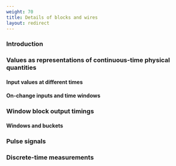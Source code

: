 ```yaml
---
weight: 70
title: Details of blocks and wires
layout: redirect
---
```


### Introduction

### Values as representations of continuous-time physical quantities
#### Input values at different times
#### On-change inputs and time windows

### Window block output timings
#### Windows and buckets

### Pulse signals

### Discrete-time measurements
